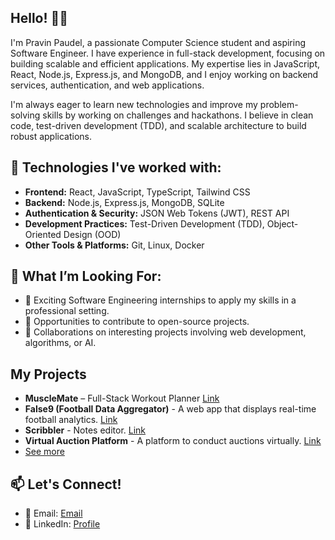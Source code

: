 ## Hello! 👋👋
I'm Pravin Paudel, a passionate Computer Science student and aspiring Software Engineer. I have experience in full-stack development, focusing on building scalable and efficient applications. My expertise lies in JavaScript, React, Node.js, Express.js, and MongoDB, and I enjoy working on backend services, authentication, and web applications.

I'm always eager to learn new technologies and improve my problem-solving skills by working on challenges and hackathons. I believe in clean code, test-driven development (TDD), and scalable architecture to build robust applications.

## 🌟 Technologies I've worked with:
- **Frontend:** React, JavaScript, TypeScript, Tailwind CSS
- **Backend:** Node.js, Express.js, MongoDB, SQLite
- **Authentication & Security:** JSON Web Tokens (JWT), REST API
- **Development Practices:** Test-Driven Development (TDD), Object-Oriented Design (OOD)
- **Other Tools & Platforms:** Git, Linux, Docker


## 🚀 What I’m Looking For:
- 🔹 Exciting Software Engineering internships to apply my skills in a professional setting.
- 🔹 Opportunities to contribute to open-source projects.
- 🔹 Collaborations on interesting projects involving web development, algorithms, or AI.

## My Projects
- **MuscleMate** – Full-Stack Workout Planner [Link](https://github.com/pravinpaudel/MuscleMate)
- **False9 (Football Data Aggregator)** - A web app that displays real-time football analytics. [Link](https://github.com/pravinpaudel/false9)
- **Scribbler** - Notes editor. [Link](https://github.com/pravinpaudel/Scribbler)
- **Virtual Auction Platform** - A platform to conduct auctions virtually. [Link](https://github.com/pravin10-4/Projects)
- [See more](https://github.com/pravinpaudel?tab=repositories)

## 📫 Let's Connect!
- 📧 Email: [Email](pravinpaudel0063@gmail.com)
- 🔗 LinkedIn: [Profile](https://www.linkedin.com/in/pravinpaudel/)

  
